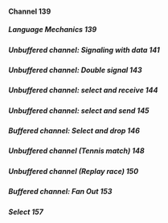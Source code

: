 #### Channel 139

##### Language Mechanics 139

##### Unbuffered channel: Signaling with data 141

##### Unbuffered channel: Double signal 143

##### Unbuffered channel: select and receive 144

##### Unbuffered channel: select and send 145

##### Buffered channel: Select and drop 146

##### Unbuffered channel (Tennis match) 148

##### Unbuffered channel (Replay race) 150

##### Buffered channel: Fan Out 153

##### Select 157
